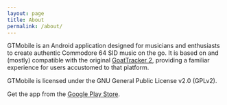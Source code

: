 ```yaml
---
layout: page
title: About
permalink: /about/
---
```


GTMobile is an Android application designed for musicians and enthusiasts to create authentic Commodore 64 SID music on the go.
It is based on and (mostly) compatible with the original [GoatTracker 2](https://sourceforge.net/projects/goattracker2/),
providing a familiar experience for users accustomed to that platform.

GTMobile is licensed under the GNU General Public License v2.0 (GPLv2).

Get the app from the [Google Play Store](https://play.google.com/store/apps/details?id=com.twobit.gtmobile).
